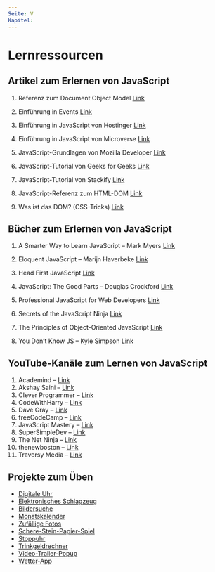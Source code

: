 ```yaml
---
Seite: V
Kapitel: 
---
```

# Lernressourcen

## Artikel zum Erlernen von JavaScript

1. Referenz zum Document Object Model [Link](https://developer.mozilla.org/en-US/docs/Web/API/Document_Object_Model)

2. Einführung in Events [Link](https://developer.mozilla.org/en-US/docs/Learn/JavaScript/Building_blocks/Events)

3. Einführung in JavaScript von Hostinger [Link](https://www.hostinger.com/tutorials/what-is-javascript)

4. Einführung in JavaScript von Microverse [Link](https://www.microverse.org/blog/introduction-to-javascript-a-guide-for-beginners)

5. JavaScript-Grundlagen von Mozilla Developer [Link](https://developer.mozilla.org/en-US/docs/Learn/Getting_started_with_the_web/JavaScript_basics)

6. JavaScript-Tutorial von Geeks for Geeks [Link](https://www.geeksforgeeks.org/javascript/)

7. JavaScript-Tutorial von Stackify [Link](https://stackify.com/learn-javascript-tutorials/)

8. JavaScript-Referenz zum HTML-DOM [Link](https://www.w3schools.com/js/js_htmldom.asp)

9. Was ist das DOM? (CSS-Tricks) [Link](https://css-tricks.com/dom/)

## Bücher zum Erlernen von JavaScript

								  

1. A Smarter Way to Learn JavaScript – Mark Myers [Link](https://www.amazon.in/Smarter-Way-Learn-JavaScript-technology-ebook/dp/B00H1W9I6C)

2. Eloquent JavaScript – Marijn Haverbeke [Link](https://www.amazon.in/Eloquent-JavaScript-3rd-Introduction-Programming-ebook/dp/B07C96Q217)

3. Head First JavaScript [Link](https://www.amazon.com/Head-First-JavaScript-Programming-Brain-Friendly/dp/144934013X?tag=javamysqlanta-20)

4. JavaScript: The Good Parts – Douglas Crockford [Link](https://www.amazon.in/Javascript-Good-Parts-D-Crockford/dp/0596517742)

5. Professional JavaScript for Web Developers [Link](https://www.amazon.com/dp/1118026691)

6. Secrets of the JavaScript Ninja [Link](https://www.amazon.com/Secrets-JavaScript-Ninja-John-Resig/dp/193398869X?tag=javamysqlanta-20)

7. The Principles of Object-Oriented JavaScript [Link](https://www.amazon.com/Principles-Object-Oriented-JavaScript-Nicholas-Zakas/dp/1593275404?tag=javamysqlanta-20)

8. You Don’t Know JS – Kyle Simpson [Link](https://www.amazon.in/You-Dont-Know-Set-Volumes/dp/9352136268)

## YouTube-Kanäle zum Lernen von JavaScript

1. Academind – [Link](https://www.youtube.com/c/Academind)  
2. Akshay Saini – [Link](https://www.youtube.com/@akshaymarch7)  
3. Clever Programmer – [Link](https://www.youtube.com/@CleverProgrammer)  
4. CodeWithHarry – [Link](https://www.youtube.com/c/CodeWithHarry)  
5. Dave Gray – [Link](https://www.youtube.com/@DaveGrayTeachesCode)  
6. freeCodeCamp – [Link](https://www.youtube.com/c/Freecodecamp)  
7. JavaScript Mastery – [Link](https://www.youtube.com/@javascriptmastery)  
8. SuperSimpleDev – [Link](https://www.youtube.com/@SuperSimpleDev)  
9. The Net Ninja – [Link](https://www.youtube.com/channel/UCW5YeuERMmlnqo4oq8vwUpg)  
10. thenewboston – [Link](https://www.youtube.com/@thenewboston)  
11. Traversy Media – [Link](https://www.youtube.com/user/TechGuyWeb)

## Projekte zum Üben

- [Digitale Uhr](./beginner-projects/digital-clock.md)  
- [Elektronisches Schlagzeug](./beginner-projects/electronic-drum-kit.md)  
- [Bildersuche](./beginner-projects/image-search.md)  
- [Monatskalender](./beginner-projects/monthly-calendar.md)  
- [Zufällige Fotos](./beginner-projects/random-photos-generator.md)  
- [Schere-Stein-Papier-Spiel](./beginner-projects/rock-paper-scissors-game.md)  
- [Stoppuhr](./beginner-projects/simple-stopwatch.md)  
- [Trinkgeldrechner](./beginner-projects/tip-calculator.md)  
- [Video-Trailer-Popup](./beginner-projects/video-trailer-popup.md)  
- [Wetter-App](./beginner-projects/weather-app.md)
